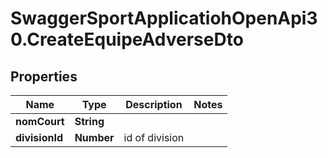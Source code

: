 # SwaggerSportApplicatiohOpenApi30.CreateEquipeAdverseDto

## Properties

Name | Type | Description | Notes
------------ | ------------- | ------------- | -------------
**nomCourt** | **String** |  | 
**divisionId** | **Number** | id of division | 


